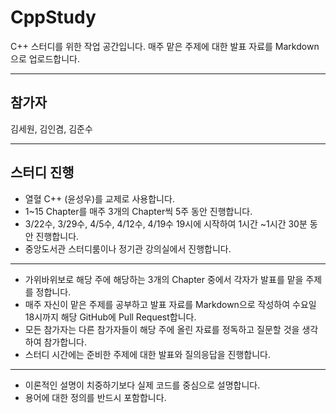 # CppStudy
C++ 스터디를 위한 작업 공간입니다. 매주 맡은 주제에 대한 발표 자료를 Markdown으로 업로드합니다.

---

## 참가자

김세원, 김인겸, 김준수

---

## 스터디 진행

- 열혈 C++ (윤성우)를 교제로 사용합니다.
- 1~15 Chapter를 매주 3개의 Chapter씩 5주 동안 진행합니다.
- 3/22수, 3/29수, 4/5수, 4/12수, 4/19수 19시에 시작하여 1시간 ~1시간 30분 동안 진행합니다.
- 중앙도서관 스터디룸이나 정기관 강의실에서 진행합니다. 

---

- 가위바위보로 해당 주에 해당하는 3개의 Chapter 중에서 각자가 발표를 맡을 주제를 정합니다.
- 매주 자신이 맡은 주제를 공부하고 발표 자료를 Markdown으로 작성하여 수요일 18시까지 해당 GitHub에 Pull Request합니다.
- 모든 참가자는 다른 참가자들이 해당 주에 올린 자료를 정독하고 질문할 것을 생각하여 참가합니다.
- 스터디 시간에는 준비한 주제에 대한 발표와 질의응답을 진행합니다. 

---

- 이론적인 설명이 치중하기보다 실제 코드를 중심으로 설명합니다.
- 용어에 대한 정의를 반드시 포함합니다.



